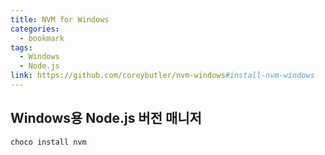 ```yaml
---
title: NVM for Windows
categories:
  - bookmark
tags:
  - Windows
  - Node.js
link: https://github.com/coreybutler/nvm-windows#install-nvm-windows
---
```


Windows용 Node.js 버전 매니저
---

```shell
choco install nvm
```